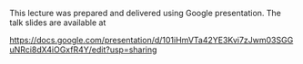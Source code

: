This lecture was prepared and delivered using Google presentation.  The talk slides are available at

https://docs.google.com/presentation/d/101iHmVTa42YE3Kvi7zJwm03SGGuNRci8dX4iOGxfR4Y/edit?usp=sharing
